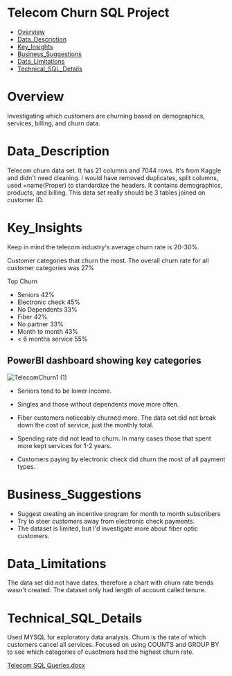 # Telecom Churn SQL Project

- [Overview](#overview)
- [Data_Description](#Data_Description)
- [Key_Insights](#Key_Insights)
- [Business_Suggestions](#Business_Suggestions)
- [Data_Limitations](#DataLimitations)
- [Technical_SQL_Details](#Technical_SQL_Details)


# Overview

Investigating which customers are churning based on demographics, services, billing, and churn data.

# Data_Description

Telecom churn data set. It has 21 columns and 7044 rows. It's from Kaggle and didn't need cleaning.
I would have removed duplicates, split columns, used =name(Proper) to standardize the headers.
It contains demographics, products, and billing. This data set really should be 3 tables joined on customer ID.

# Key_Insights
Keep in mind the telecom industry's average churn rate is 20-30%.

Customer categories that churn the most. The overall churn rate for all customer categories was 27%

Top Churn

- Seniors              42%
- Electronic check     45%
- No Dependents        33%
- Fiber                42%
- No partner           33%
- Month to month       43%
- < 6 months service   55%

## PowerBI dashboard showing key categories

![TelecomChurn1 (1)](https://github.com/user-attachments/assets/c40f9b88-88d7-4d31-ad06-e707588d668d)

- Seniors tend to be lower income.
- Singles and those without dependents move more often.
- Fiber customers noticeably churned more. The data set did not break down the cost of service, just the monthly total.

- Spending rate did not lead to churn. In many cases those that spent more kept services for 1-2 years.
- Customers paying by electronic check did churn the most of all payment types.

# Business_Suggestions

- Suggest creating an incentive program for month to month subscribers
- Try to steer customers away from electronic check payments.
- The dataset is limited, but I'd investigate more about fiber optic customers.

# Data_Limitations

The data set did not have dates, therefore a chart with churn rate trends wasn't created. The dataset only had length of account called tenure.

# Technical_SQL_Details


Used MYSQL for exploratory data analysis.  Churn is the rate of which customers cancel all services. Focused on using COUNTS and GROUP BY to see which categories of cusotmers had the highest churn rate. 

[Telecom SQL Queries.docx](https://github.com/user-attachments/files/17779596/Telecom.SQL.Queries.docx)




